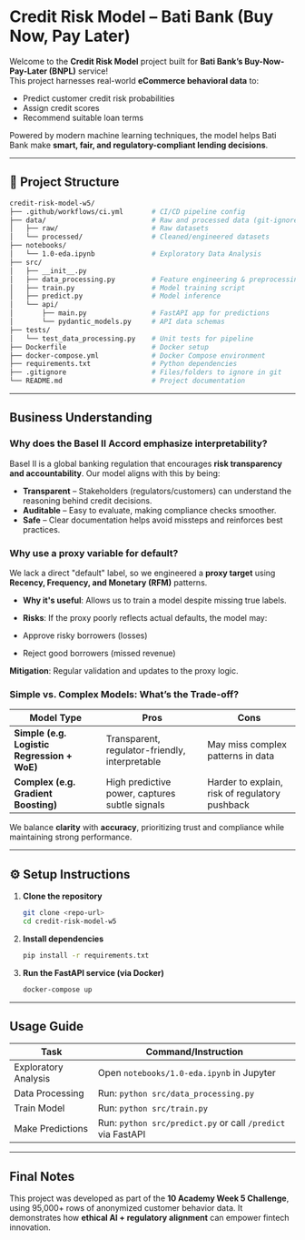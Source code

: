 #  Credit Risk Model – Bati Bank (Buy Now, Pay Later)

Welcome to the **Credit Risk Model** project built for **Bati Bank’s Buy-Now-Pay-Later (BNPL)** service!  
This project harnesses real-world **eCommerce behavioral data** to:

-  Predict customer credit risk probabilities  
-  Assign credit scores  
-  Recommend suitable loan terms  

Powered by modern machine learning techniques, the model helps Bati Bank make **smart, fair, and regulatory-compliant lending decisions**.

---

## 📁 Project Structure

```bash
credit-risk-model-w5/
├── .github/workflows/ci.yml       # CI/CD pipeline config
├── data/                          # Raw and processed data (git-ignored)
│   ├── raw/                       # Raw datasets
│   └── processed/                 # Cleaned/engineered datasets
├── notebooks/
│   └── 1.0-eda.ipynb              # Exploratory Data Analysis
├── src/
│   ├── __init__.py
│   ├── data_processing.py         # Feature engineering & preprocessing
│   ├── train.py                   # Model training script
│   ├── predict.py                 # Model inference
│   └── api/
│       ├── main.py                # FastAPI app for predictions
│       └── pydantic_models.py     # API data schemas
├── tests/
│   └── test_data_processing.py    # Unit tests for pipeline
├── Dockerfile                     # Docker setup
├── docker-compose.yml             # Docker Compose environment
├── requirements.txt               # Python dependencies
├── .gitignore                     # Files/folders to ignore in git
└── README.md                      # Project documentation
````

---

##  Business Understanding

### Why does the Basel II Accord emphasize interpretability?

Basel II is a global banking regulation that encourages **risk transparency and accountability**.
Our model aligns with this by being:

* **Transparent** – Stakeholders (regulators/customers) can understand the reasoning behind credit decisions.
* **Auditable** – Easy to evaluate, making compliance checks smoother.
* **Safe** – Clear documentation helps avoid missteps and reinforces best practices.

### Why use a proxy variable for default?

We lack a direct "default" label, so we engineered a **proxy target** using **Recency, Frequency, and Monetary (RFM)** patterns.

*  **Why it's useful**: Allows us to train a model despite missing true labels.
*  **Risks**: If the proxy poorly reflects actual defaults, the model may:

  * Approve risky borrowers (losses)
  * Reject good borrowers (missed revenue)

 **Mitigation**: Regular validation and updates to the proxy logic.

### Simple vs. Complex Models: What’s the Trade-off?

| Model Type                                  | Pros                                           | Cons                                           |
| ------------------------------------------- | ---------------------------------------------- | ---------------------------------------------- |
| **Simple (e.g. Logistic Regression + WoE)** | Transparent, regulator-friendly, interpretable | May miss complex patterns in data              |
| **Complex (e.g. Gradient Boosting)**        | High predictive power, captures subtle signals | Harder to explain, risk of regulatory pushback |

 We balance **clarity** with **accuracy**, prioritizing trust and compliance while maintaining strong performance.

---

## ⚙️ Setup Instructions

1. **Clone the repository**

   ```bash
   git clone <repo-url>
   cd credit-risk-model-w5
   ```

2. **Install dependencies**

   ```bash
   pip install -r requirements.txt
   ```

3. **Run the FastAPI service (via Docker)**

   ```bash
   docker-compose up
   ```

---

## Usage Guide

| Task                    | Command/Instruction                                         |
| ----------------------- | ----------------------------------------------------------- |
|  Exploratory Analysis | Open `notebooks/1.0-eda.ipynb` in Jupyter                   |
|  Data Processing      | Run: `python src/data_processing.py`                        |
|  Train Model          | Run: `python src/train.py`                                  |
|  Make Predictions     | Run: `python src/predict.py` or call `/predict` via FastAPI |

---

##  Final Notes

This project was developed as part of the **10 Academy Week 5 Challenge**, using 95,000+ rows of anonymized customer behavior data. It demonstrates how **ethical AI + regulatory alignment** can empower fintech innovation.


